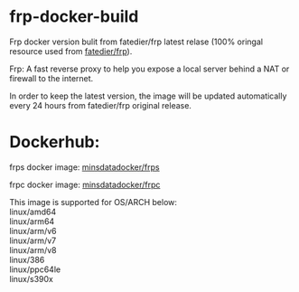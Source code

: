 # frp-docker-build
Frp docker version bulit from fatedier/frp latest relase (100% oringal resource used from [fatedier/frp](https://github.com/fatedier/frp)).

Frp: A fast reverse proxy to help you expose a local server behind a NAT or firewall to the internet.

In order to keep the latest version, the image will be updated automatically every 24 hours from fatedier/frp original release.  

# Dockerhub:

frps docker image: [minsdatadocker/frps](https://hub.docker.com/r/minsdatadocker/frps)

frpc docker image: [minsdatadocker/frpc](https://hub.docker.com/r/minsdatadocker/frpc)

This image is supported for OS/ARCH below:  
linux/amd64  
linux/arm64  
linux/arm/v6  
linux/arm/v7  
linux/arm/v8  
linux/386  
linux/ppc64le  
linux/s390x  

